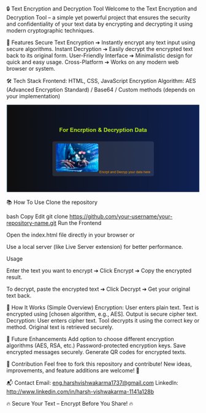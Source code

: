 🔒 Text Encryption and Decryption Tool
Welcome to the Text Encryption and Decryption Tool – a simple yet powerful project that ensures the security and confidentiality of your text data by encrypting and decrypting it using modern cryptographic techniques.

🚀 Features
Secure Text Encryption
➔ Instantly encrypt any text input using secure algorithms.
Instant Decryption
➔ Easily decrypt the encrypted text back to its original form.
User-Friendly Interface
➔ Minimalistic design for quick and easy usage.
Cross-Platform
➔ Works on any modern web browser or system.

🛠️ Tech Stack
Frontend: HTML, CSS, JavaScript
Encryption Algorithm: AES (Advanced Encryption Standard) / Base64 / Custom methods (depends on your implementation)

![Project Screenshot](encrption.png)

📚 How To Use
Clone the repository

bash
Copy
Edit
git clone https://github.com/your-username/your-repository-name.git
Run the Frontend

Open the index.html file directly in your browser
or

Use a local server (like Live Server extension) for better performance.

Usage

Enter the text you want to encrypt ➔ Click Encrypt ➔ Copy the encrypted result.

To decrypt, paste the encrypted text ➔ Click Decrypt ➔ Get your original text back.

🔐 How It Works (Simple Overview)
Encryption:
User enters plain text.
Text is encrypted using [chosen algorithm, e.g., AES].
Output is secure cipher text.
Decryption:
User enters cipher text.
Tool decrypts it using the correct key or method.
Original text is retrieved securely.

🎯 Future Enhancements
Add option to choose different encryption algorithms (AES, RSA, etc.)
Password-protected encryption keys.
Save encrypted messages securely.
Generate QR codes for encrypted texts.

🤝 Contribution
Feel free to fork this repository and contribute!
New ideas, improvements, and feature additions are welcome! 🚀

📬 Contact
Email: eng.harshvishwakarma1737@gmail.com
LinkedIn: http://www.linkedin.com/in/harsh-vishwakarma-1141a128b

🔥 Secure Your Text – Encrypt Before You Share! 🔥
